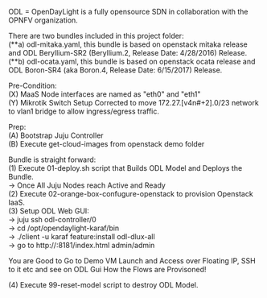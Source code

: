 ODL = OpenDayLight is a fully opensource SDN in collaboration with the OPNFV organization.<br>

There are two bundles included in this project folder: <br>
(**a) odl-mitaka.yaml, this bundle is based on openstack mitaka release and ODL Beryllium-SR2 (Beryllium.2, Release Date: 4/28/2016) Release. <br>
(**b) odl-ocata.yaml, this bundle is based on openstack ocata release and ODL Boron-SR4 (aka Boron.4, Release Date: 6/15/2017) Release.<br>

Pre-Condition:<br>
(X) MaaS Node interfaces are named as "eth0" and "eth1"<br>
(Y) Mikrotik Switch Setup Corrected to move 172.27.[v4n#+2].0/23 network to vlan1 bridge to allow ingress/egress traffic.<br>

Prep:<br>
(A) Bootstrap Juju Controller<br>
(B) Execute get-cloud-images from openstack demo folder<br>

Bundle is straight forward:<br>
(1) Execute 01-deploy.sh script that Builds ODL Model and Deploys the Bundle.<br>
-> Once All Juju Nodes reach Active and Ready<br>
(2) Execute 02-orange-box-confugure-openstack to provision Openstack IaaS.<br>
(3) Setup ODL Web GUI:<br>
-> juju ssh odl-controller/0<br>
-> cd /opt/opendaylight-karaf/bin<br>
-> ./client -u karaf feature:install odl-dlux-all<br>
-> go to http://<odl-controller-ipaddr>:8181/index.html admin/admin<br>

You are Good to Go to Demo VM Launch and Access over Floating IP, SSH to it etc and see on ODL Gui How the Flows are Provisoned!<br>

(4) Execute 99-reset-model script to destroy ODL Model.<br>

